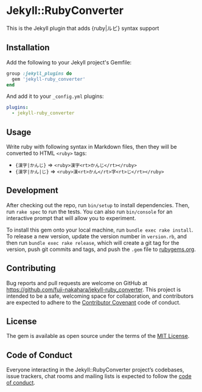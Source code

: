 # Jekyll::RubyConverter

This is the Jekyll plugin that adds {ruby|ルビ} syntax support 

## Installation

Add the following to your Jekyll project's Gemfile:

```ruby
group :jekyll_plugins do
  gem 'jekyll-ruby_converter'
end
```

And add it to your `_config.yml` plugins:

```yaml
plugins:
  - jekyll-ruby_converter
```

## Usage

Write ruby with following syntax in Markdown files, then they will be converted to HTML `<ruby>` tags:

- `{漢字|かんじ}`  => `<ruby>漢字<rt>かんじ</rt></ruby>`
- `{漢字|かん|じ}` => `<ruby>漢<rt>かん</rt>字<rt>じ</rt></ruby>`

## Development

After checking out the repo, run `bin/setup` to install dependencies. Then, run `rake spec` to run the tests. You can also run `bin/console` for an interactive prompt that will allow you to experiment.

To install this gem onto your local machine, run `bundle exec rake install`. To release a new version, update the version number in `version.rb`, and then run `bundle exec rake release`, which will create a git tag for the version, push git commits and tags, and push the `.gem` file to [rubygems.org](https://rubygems.org).

## Contributing

Bug reports and pull requests are welcome on GitHub at https://github.com/fuji-nakahara/jekyll-ruby_converter. This project is intended to be a safe, welcoming space for collaboration, and contributors are expected to adhere to the [Contributor Covenant](http://contributor-covenant.org) code of conduct.

## License

The gem is available as open source under the terms of the [MIT License](https://opensource.org/licenses/MIT).

## Code of Conduct

Everyone interacting in the Jekyll::RubyConverter project’s codebases, issue trackers, chat rooms and mailing lists is expected to follow the [code of conduct](https://github.com/[USERNAME]/jekyll-ruby_converter/blob/master/CODE_OF_CONDUCT.md).
